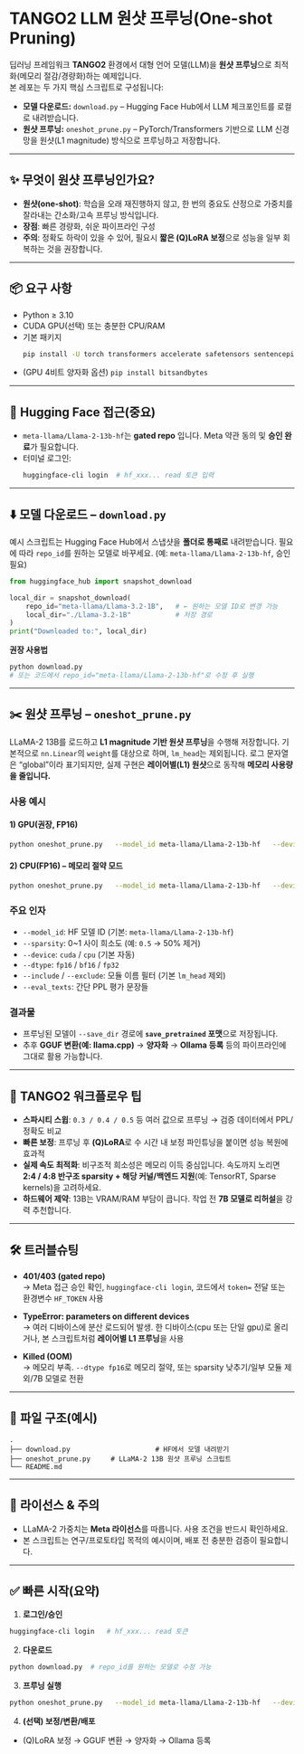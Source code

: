 # TANGO2 LLM 원샷 프루닝(One-shot Pruning)

딥러닝 프레임워크 **TANGO2** 환경에서 대형 언어 모델(LLM)을 **원샷 프루닝**으로 최적화(메모리 절감/경량화)하는 예제입니다.  
본 레포는 두 가지 핵심 스크립트로 구성됩니다:

- **모델 다운로드:** `download.py` – Hugging Face Hub에서 LLM 체크포인트를 로컬로 내려받습니다.
- **원샷 프루닝:** `oneshot_prune.py` – PyTorch/Transformers 기반으로 LLM 신경망을 원샷(L1 magnitude) 방식으로 프루닝하고 저장합니다.

---

## ✨ 무엇이 원샷 프루닝인가요?
- **원샷(one-shot)**: 학습을 오래 재진행하지 않고, 한 번의 중요도 산정으로 가중치를 잘라내는 간소화/고속 프루닝 방식입니다.
- **장점**: 빠른 경량화, 쉬운 파이프라인 구성  
- **주의**: 정확도 하락이 있을 수 있어, 필요시 **짧은 (Q)LoRA 보정**으로 성능을 일부 회복하는 것을 권장합니다.

---

## 📦 요구 사항

- Python ≥ 3.10
- CUDA GPU(선택) 또는 충분한 CPU/RAM
- 기본 패키지
  ```bash
  pip install -U torch transformers accelerate safetensors sentencepiece huggingface_hub
  ```
- (GPU 4비트 양자화 옵션) `pip install bitsandbytes`

---

## 🔐 Hugging Face 접근(중요)

- `meta-llama/Llama-2-13b-hf`는 **gated repo** 입니다. Meta 약관 동의 및 **승인 완료**가 필요합니다.
- 터미널 로그인:
  ```bash
  huggingface-cli login  # hf_xxx... read 토큰 입력
  ```

---

## ⬇️ 모델 다운로드 – `download.py`
예시 스크립트는 Hugging Face Hub에서 스냅샷을 **폴더로 통째로** 내려받습니다. 필요에 따라 `repo_id`를 원하는 모델로 바꾸세요. (예: `meta-llama/Llama-2-13b-hf`, 승인 필요)

```python
from huggingface_hub import snapshot_download

local_dir = snapshot_download(
    repo_id="meta-llama/Llama-3.2-1B",   # ← 원하는 모델 ID로 변경 가능
    local_dir="./Llama-3.2-1B"           # 저장 경로
)
print("Downloaded to:", local_dir)
```

**권장 사용법**
```bash
python download.py
# 또는 코드에서 repo_id="meta-llama/Llama-2-13b-hf"로 수정 후 실행
```

---

## ✂️ 원샷 프루닝 – `oneshot_prune.py`
LLaMA-2 13B를 로드하고 **L1 magnitude 기반 원샷 프루닝**을 수행해 저장합니다. 기본적으로 `nn.Linear`의 `weight`를 대상으로 하며, `lm_head`는 제외됩니다. 로그 문자열은 “global”이라 표기되지만, 실제 구현은 **레이어별(L1) 원샷**으로 동작해 **메모리 사용량을 줄입니다.**

### 사용 예시

#### 1) GPU(권장, FP16)
```bash
python oneshot_prune.py   --model_id meta-llama/Llama-2-13b-hf   --device cuda --dtype fp16   --sparsity 0.5   --save_dir ./llama2-13b-pruned-50   --eval_texts "Large language models are powerful." "프루닝 후 성능 확인 텍스트"
```

#### 2) CPU(FP16) – 메모리 절약 모드
```bash
python oneshot_prune.py   --model_id meta-llama/Llama-2-13b-hf   --device cpu --dtype fp16   --sparsity 0.5   --save_dir ./llama2-13b-pruned-50
```

### 주요 인자
- `--model_id`: HF 모델 ID (기본: `meta-llama/Llama-2-13b-hf`)
- `--sparsity`: 0~1 사이 희소도 (예: `0.5` → 50% 제거)
- `--device`: `cuda` / `cpu` (기본 자동)
- `--dtype`: `fp16` / `bf16` / `fp32`
- `--include` / `--exclude`: 모듈 이름 필터 (기본 `lm_head` 제외)
- `--eval_texts`: 간단 PPL 평가 문장들

### 결과물
- 프루닝된 모델이 `--save_dir` 경로에 **`save_pretrained` 포맷**으로 저장됩니다.
- 추후 **GGUF 변환(예: llama.cpp)** → **양자화** → **Ollama 등록** 등의 파이프라인에 그대로 활용 가능합니다.

---

## 🧠 TANGO2 워크플로우 팁

- **스파시티 스윕**: `0.3 / 0.4 / 0.5` 등 여러 값으로 프루닝 → 검증 데이터에서 PPL/정확도 비교
- **빠른 보정**: 프루닝 후 **(Q)LoRA**로 수 시간 내 보정 파인튜닝을 붙이면 성능 복원에 효과적
- **실제 속도 최적화**: 비구조적 희소성은 메모리 이득 중심입니다. 속도까지 노리면  
  **2:4 / 4:8 반구조 sparsity + 해당 커널/백엔드 지원**(예: TensorRT, Sparse kernels)을 고려하세요.
- **하드웨어 제약**: 13B는 VRAM/RAM 부담이 큽니다. 작업 전 **7B 모델로 리허설**을 강력 추천합니다.

---

## 🛠️ 트러블슈팅

- **401/403 (gated repo)**  
  → Meta 접근 승인 확인, `huggingface-cli login`, 코드에서 `token=` 전달 또는 환경변수 `HF_TOKEN` 사용

- **TypeError: parameters on different devices**  
  → 여러 디바이스에 분산 로드되어 발생. 한 디바이스(cpu 또는 단일 gpu)로 올리거나, 본 스크립트처럼 **레이어별 L1 프루닝**을 사용

- **Killed (OOM)**  
  → 메모리 부족. `--dtype fp16`로 메모리 절약, 또는 sparsity 낮추기/일부 모듈 제외/7B 모델로 전환

---

## 📁 파일 구조(예시)
```
.
├── download.py                     # HF에서 모델 내려받기
├── oneshot_prune.py     # LLaMA-2 13B 원샷 프루닝 스크립트
└── README.md
```

---

## 📜 라이선스 & 주의
- LLaMA-2 가중치는 **Meta 라이선스**를 따릅니다. 사용 조건을 반드시 확인하세요.
- 본 스크립트는 연구/프로토타입 목적의 예시이며, 배포 전 충분한 검증이 필요합니다.

---

## ✅ 빠른 시작(요약)

1) **로그인/승인**
```bash
huggingface-cli login   # hf_xxx... read 토큰
```

2) **다운로드**
```bash
python download.py  # repo_id를 원하는 모델로 수정 가능
```

3) **프루닝 실행**
```bash
python oneshot_prune.py   --model_id meta-llama/Llama-2-13b-hf   --device cuda --dtype fp16   --sparsity 0.5   --save_dir ./llama2-13b-pruned-50
```

4) **(선택) 보정/변환/배포**
- (Q)LoRA 보정 → GGUF 변환 → 양자화 → Ollama 등록
